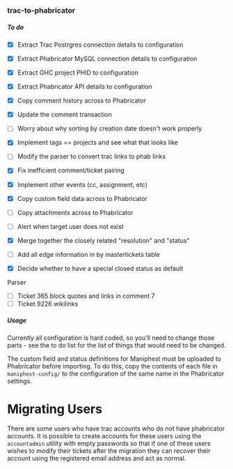 ### trac-to-phabricator

##### To do

 - [X] Extract Trac Postrgres connection details to configuration
 - [X] Extract Phabricator MySQL connection details to configuration
 - [X] Extract GHC project PHID to configuration
 - [X] Extract Phabricator API details to configuration
 - [X] Copy comment history across to Phabricator
 - [X] Update the comment transaction
 - [ ] Worry about why sorting by creation date doesn't work properly
 - [X] Implement tags == projects and see what that looks like
 - [ ] Modify the parser to convert trac links to phab links
 - [X] Fix inefficient comment/ticket pairing
 - [X] Implement other events (cc, assignment, etc)
 - [X] Copy custom field data across to Phabricator
 - [ ] Copy attachments across to Phabricator
 - [ ] Alert when target user does not exist
 - [X] Merge together the closely related "resolution" and "status"
 - [ ] Add all edge information in by mastertickets table
 - [X] Decide whether to have a special closed status as default


Parser

- [ ] Ticket 365 block quotes and links in comment 7
- [ ] Ticket 9226 wikilinks

##### Usage

Currently all configuration is hard coded, so you'll need to change those parts - see the to do list for the list of things that would need to be changed.

The custom field and status definitions for Maniphest must be uploaded to Phabricator before importing. To do this, copy the contents of each file in `maniphest-config/` to the configuration of the same name in the Phabricator settings.

# Migrating Users

There are some users who have trac accounts who do not have phabricator accounts.
It is possible to create accounts for these users using the `accountadmin` utility
with empty passwords so that if one of these users wishes to modify their
tickets after the migration they can recover their account using the registered email
address and act as normal.
